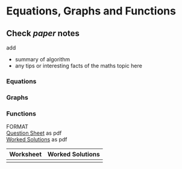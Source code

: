 # Equations, Graphs and Functions

## Check _paper_ notes

add 

* summary of algorithm 
* any tips or interesting facts of the maths topic here

### Equations

### Graphs

### Functions



FORMAT  
[Question Sheet](www.google.com) as pdf  
[Worked Solutions](www.google.com) as pdf

| Worksheet | Worked Solutions |
| :--- | :--- |
|  |  |

